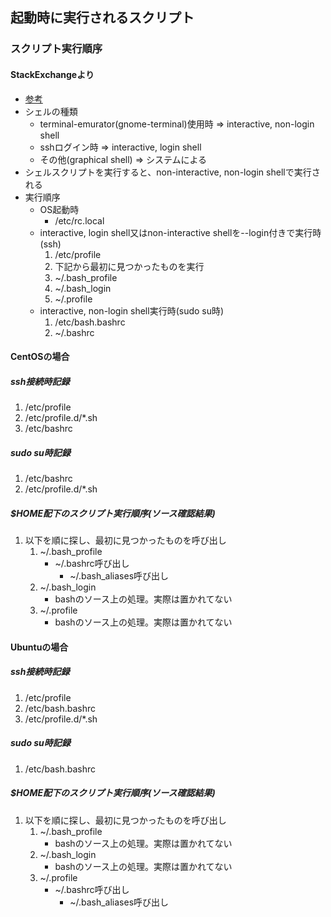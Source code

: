 ## 起動時に実行されるスクリプト

### スクリプト実行順序

#### StackExchangeより

* [参考](https://askubuntu.com/questions/438150/scripts-in-etc-profile-d-being-ignored)
* シェルの種類
  * terminal-emurator(gnome-terminal)使用時 => interactive, non-login shell
  * sshログイン時 => interactive, login shell
  * その他(graphical shell) => システムによる
* シェルスクリプトを実行すると、non-interactive, non-login shellで実行される
* 実行順序
  * OS起動時
    * /etc/rc.local
  * interactive, login shell又はnon-interactive shellを--login付きで実行時(ssh)
    1. /etc/profile
    2. 下記から最初に見つかったものを実行
      1. ~/.bash_profile
      2. ~/.bash_login
      3. ~/.profile 
  * interactive, non-login shell実行時(sudo su時)
    1. /etc/bash.bashrc
    2. ~/.bashrc

#### CentOSの場合

##### ssh接続時記録

1. /etc/profile
2. /etc/profile.d/*.sh
3. /etc/bashrc

##### sudo su時記録

1. /etc/bashrc
2. /etc/profile.d/*.sh

##### $HOME配下のスクリプト実行順序(ソース確認結果)

1. 以下を順に探し、最初に見つかったものを呼び出し
    1. ~/.bash_profile
        * ~/.bashrc呼び出し
            * ~/.bash_aliases呼び出し
    2. ~/.bash_login
        * bashのソース上の処理。実際は置かれてない
    3. ~/.profile
        * bashのソース上の処理。実際は置かれてない
            
#### Ubuntuの場合

##### ssh接続時記録

1. /etc/profile
2. /etc/bash.bashrc
3. /etc/profile.d/*.sh

##### sudo su時記録

1. /etc/bash.bashrc

##### $HOME配下のスクリプト実行順序(ソース確認結果)

1. 以下を順に探し、最初に見つかったものを呼び出し
    1. ~/.bash_profile
        * bashのソース上の処理。実際は置かれてない
    2. ~/.bash_login
        * bashのソース上の処理。実際は置かれてない
    3. ~/.profile
        * ~/.bashrc呼び出し
            * ~/.bash_aliases呼び出し